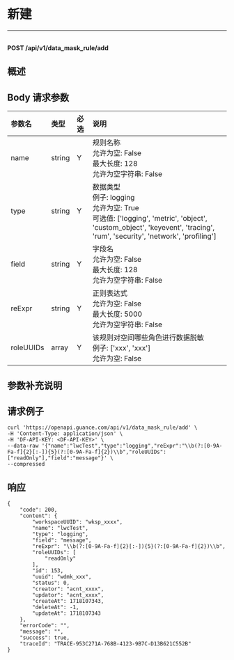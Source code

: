 # 新建

---

<br />**POST /api/v1/data_mask_rule/add**

## 概述




## Body 请求参数

| 参数名        | 类型     | 必选   | 说明              |
|:-----------|:-------|:-----|:----------------|
| name | string | Y | 规则名称<br>允许为空: False <br>最大长度: 128 <br>允许为空字符串: False <br> |
| type | string | Y | 数据类型<br>例子: logging <br>允许为空: True <br>可选值: ['logging', 'metric', 'object', 'custom_object', 'keyevent', 'tracing', 'rum', 'security', 'network', 'profiling'] <br> |
| field | string | Y | 字段名<br>允许为空: False <br>最大长度: 128 <br>允许为空字符串: False <br> |
| reExpr | string | Y | 正则表达式<br>允许为空: False <br>最大长度: 5000 <br>允许为空字符串: False <br> |
| roleUUIDs | array | Y | 该规则对空间哪些角色进行数据脱敏<br>例子: ['xxx', 'xxx'] <br>允许为空: False <br> |

## 参数补充说明





## 请求例子
```shell
curl 'https://openapi.guance.com/api/v1/data_mask_rule/add' \
-H 'Content-Type: application/json' \
-H 'DF-API-KEY: <DF-API-KEY>' \
--data-raw '{"name":"lwcTest","type":"logging","reExpr":"\\b(?:[0-9A-Fa-f]{2}[:-]){5}(?:[0-9A-Fa-f]{2})\\b","roleUUIDs":["readOnly"],"field":"message"}' \
--compressed
```




## 响应
```shell
{
    "code": 200,
    "content": {
        "workspaceUUID": "wksp_xxxx",
        "name": "lwcTest",
        "type": "logging",
        "field": "message",
        "reExpr": "\\b(?:[0-9A-Fa-f]{2}[:-]){5}(?:[0-9A-Fa-f]{2})\\b",
        "roleUUIDs": [
            "readOnly"
        ],
        "id": 153,
        "uuid": "wdmk_xxx",
        "status": 0,
        "creator": "acnt_xxxx",
        "updator": "acnt_xxxx",
        "createAt": 1718107343,
        "deleteAt": -1,
        "updateAt": 1718107343
    },
    "errorCode": "",
    "message": "",
    "success": true,
    "traceId": "TRACE-953C271A-768B-4123-9B7C-D13B621C552B"
} 
```




